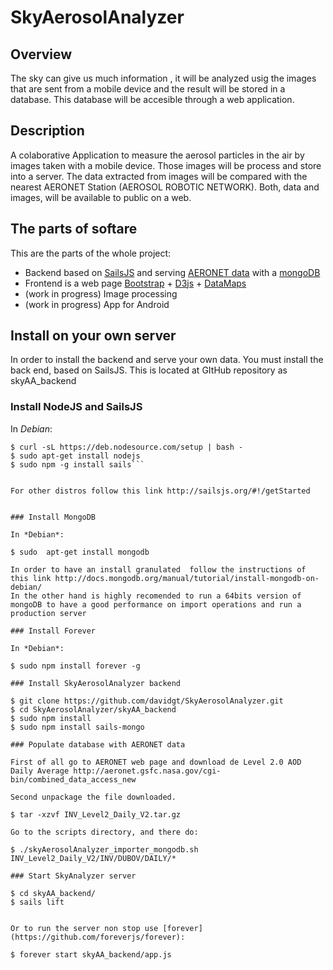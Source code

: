 # SkyAerosolAnalyzer

## Overview
The sky can give us much information , it  will be analyzed usig the images that are sent from a mobile device and the result will be stored in a database. This database will be accesible through a web application.

## Description
A colaborative Application to measure the aerosol particles in the air by images taken with a mobile device. Those  images will be process and store into a server. The data extracted from images will be compared with the nearest AERONET Station (AEROSOL ROBOTIC NETWORK). Both, data and images, will be available to public on a web.

## The parts of softare

This are the parts of the whole project:

* Backend based on [SailsJS](http://sailsjs.org/#!/getStarted) and serving [AERONET data](http://aeronet.gsfc.nasa.gov/cgi-bin/combined_data_access_new) with a [mongoDB](https://www.mongodb.org/)
* Frontend is a web page [Bootstrap](http://getbootstrap.com/) + [D3js](http://d3js.org/) + [DataMaps](http://datamaps.github.io/)
* (work in progress) Image processing 
* (work in progress) App for Android

## Install on your own server

In order to install the backend and serve your own data. You must install the back end, based on SailsJS. This is located at GItHub repository as skyAA_backend

### Install NodeJS and SailsJS 

In *Debian*:

```$ sudo apt-get install curl
$ curl -sL https://deb.nodesource.com/setup | bash -
$ sudo apt-get install nodejs
$ sudo npm -g install sails```


For other distros follow this link http://sailsjs.org/#!/getStarted


### Install MongoDB

In *Debian*:

$ sudo  apt-get install mongodb

In order to have an install granulated  follow the instructions of this link http://docs.mongodb.org/manual/tutorial/install-mongodb-on-debian/ 
In the other hand is highly recomended to run a 64bits version of mongoDB to have a good performance on import operations and run a production server

### Install Forever

In *Debian*:

$ sudo npm install forever -g

### Install SkyAerosolAnalyzer backend

$ git clone https://github.com/davidgt/SkyAerosolAnalyzer.git
$ cd SkyAerosolAnalyzer/skyAA_backend
$ sudo npm install
$ sudo npm install sails-mongo

### Populate database with AERONET data

First of all go to AERONET web page and download de Level 2.0 AOD Daily Average http://aeronet.gsfc.nasa.gov/cgi-bin/combined_data_access_new

Second unpackage the file downloaded.

$ tar -xzvf INV_Level2_Daily_V2.tar.gz

Go to the scripts directory, and there do:

$ ./skyAerosolAnalyzer_importer_mongodb.sh INV_Level2_Daily_V2/INV/DUBOV/DAILY/*

### Start SkyAnalyzer server

$ cd skyAA_backend/
$ sails lift


Or to run the server non stop use [forever](https://github.com/foreverjs/forever):

$ forever start skyAA_backend/app.js
